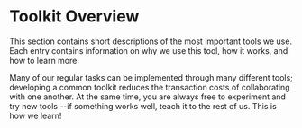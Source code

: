 # Toolkit Overview

This section contains short descriptions of the most important tools we use.
Each entry contains information on why we use this tool, how it works, and how to learn more.

Many of our regular tasks can be implemented through many different tools; developing a common toolkit reduces the transaction costs of collaborating with one another.
At the same time, you are always free to experiment and try new tools --if something works well, teach it to the rest of us.
This is how we learn!
